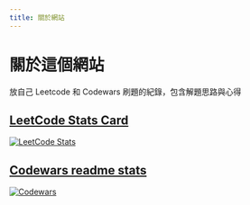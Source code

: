 ```yaml
---
title: 關於網站
---
```


# 關於這個網站

放自己 Leetcode 和 Codewars 刷題的紀錄，包含解題思路與心得


## [LeetCode Stats Card](https://github.com/JacobLinCool/LeetCode-Stats-Card)
[![LeetCode Stats](https://leetcard.jacoblin.cool/JuneLin2001?theme=dark&font=Trispace&ext=activity)](https://leetcode.com/u/JuneLin2001/)

## [Codewars readme stats](https://github.com/DiniFarb/codewars_readme_stats)  
[![Codewars](https://github.r2v.ch/codewars?user=JuneLin2001&theme=gradient&top_languages=true)](https://www.codewars.com/users/JuneLin2001)